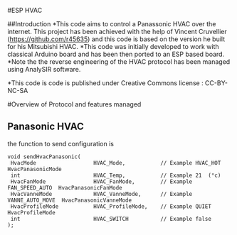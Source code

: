 #ESP HVAC

##Introduction
*This code aims to control a Panassonic HVAC over the internet. This project has been achieved with the help of Vincent Cruvellier (https://github.com/r45635) and this code is based on the version he built for his Mitsubishi HVAC.
*This code was initially developed to work with classical Arduino board and has been then ported to an ESP based board.
*Note the the reverse engineering of the HVAC protocol has been managed using AnalySIR software.

*This code is code is published under Creative Commons license : CC-BY-NC-SA


#Overview of Protocol and features managed
## Panasonic HVAC

the function to send configuration is
```
void sendHvacPanasonic(
 HvacMode                  HVAC_Mode,           // Example HVAC_HOT  HvacPanasonicMode
 int                       HVAC_Temp,           // Example 21  (°c)
 HvacFanMode               HVAC_FanMode,        // Example FAN_SPEED_AUTO  HvacPanasonicFanMode
 HvacVanneMode             HVAC_VanneMode,      // Example VANNE_AUTO_MOVE  HvacPanasonicVanneMode
 HvacProfileMode           HVAC_ProfileMode,    // Example QUIET HvacProfileMode
 int                       HVAC_SWITCH          // Example false
);
```
